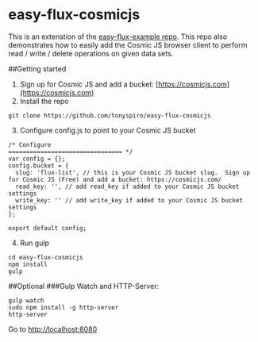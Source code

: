 # easy-flux-cosmicjs
This is an extenstion of the [easy-flux-example repo](https://github.com/tonyspiro/easy-flux-example).  This repo also demonstrates how to easily add the Cosmic JS browser client to perform read / write / delete operations on given data sets.

##Getting started
1. Sign up for Cosmic JS and add a bucket: [https://cosmicjs.com](https://cosmicjs.com)
2. Install the repo
```
git clone https://github.com/tonyspiro/easy-flux-cosmicjs
```
3. Configure config.js to point to your Cosmic JS bucket
```
/* Configure
================================ */
var config = {};
config.bucket = {
  slug: 'flux-list', // this is your Cosmic JS bucket slug.  Sign up for Cosmic JS (Free) and add a bucket: https://cosmicjs.com/
  read_key: '', // add read_key if added to your Cosmic JS bucket settings
  write_key: '' // add write_key if added to your Cosmic JS bucket settings
};

export default config;
```
4. Run gulp
```
cd easy-flux-cosmicjs
npm install
gulp
```

##Optional
###Gulp Watch and HTTP-Server:
```
gulp watch
sudo npm install -g http-server
http-server
```

Go to [http://localhost:8080](http://localhost:8080)
